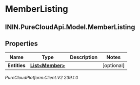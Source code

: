 # MemberListing

## ININ.PureCloudApi.Model.MemberListing

## Properties

|Name | Type | Description | Notes|
|------------ | ------------- | ------------- | -------------|
| **Entities** | [**List&lt;Member&gt;**](Member) |  | [optional] |



_PureCloudPlatform.Client.V2 239.1.0_
